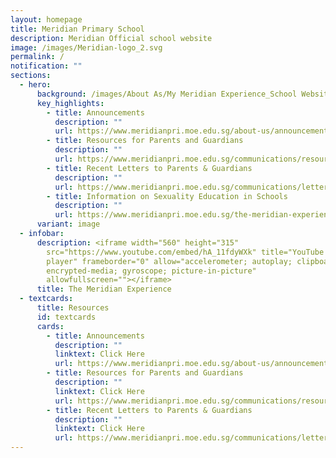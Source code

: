 ```yaml
---
layout: homepage
title: Meridian Primary School
description: Meridian Official school website
image: /images/Meridian-logo_2.svg
permalink: /
notification: ""
sections:
  - hero:
      background: /images/About As/My Meridian Experience_School Websitei_17 Jan 23.png
      key_highlights:
        - title: Announcements
          description: ""
          url: https://www.meridianpri.moe.edu.sg/about-us/announcements/
        - title: Resources for Parents and Guardians
          description: ""
          url: https://www.meridianpri.moe.edu.sg/communications/resources-for-parents/resources-for-parents/
        - title: Recent Letters to Parents & Guardians
          description: ""
          url: https://www.meridianpri.moe.edu.sg/communications/letter-to-all-parents-2024/all-levels/
        - title: Information on Sexuality Education in Schools
          description: ""
          url: https://www.meridianpri.moe.edu.sg/the-meridian-experience/student-development/sexuality-education/
      variant: image
  - infobar:
      description: <iframe width="560" height="315"
        src="https://www.youtube.com/embed/hA_11fdyWXk" title="YouTube video
        player" frameborder="0" allow="accelerometer; autoplay; clipboard-write;
        encrypted-media; gyroscope; picture-in-picture"
        allowfullscreen=""></iframe>
      title: The Meridian Experience
  - textcards:
      title: Resources
      id: textcards
      cards:
        - title: Announcements
          description: ""
          linktext: Click Here
          url: https://www.meridianpri.moe.edu.sg/about-us/announcements/
        - title: Resources for Parents and Guardians
          description: ""
          linktext: Click Here
          url: https://www.meridianpri.moe.edu.sg/communications/resources-for-parents/resources-for-parents/
        - title: Recent Letters to Parents & Guardians
          description: ""
          linktext: Click Here
          url: https://www.meridianpri.moe.edu.sg/communications/letter-to-all-parents-2024/all-levels/
---
```

